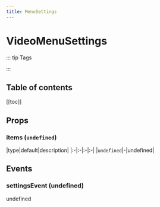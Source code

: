 ```yaml
---
title: MenuSettings
---
```

# VideoMenuSettings


::: tip Tags

:::

## Table of contents
[[toc]]

## Props

### items (`undefined`)


|type|default|description|
|:-|:-|:-|:-|
|`undefined`|-|undefined|


## Events

### settingsEvent (undefined)

undefined



